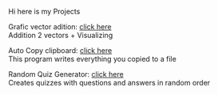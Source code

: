 
Hi here is my Projects

Grafic vector adition: [click here](https://github.com/agi-developr/Projects/blob/main/Vector_2D/Vector_2D.py)  
Addition 2 vectors + Visualizing

Auto Copy clipboard: [click here](https://github.com/agi-developr/Projects/blob/main/Auto_copy/auto_copy.py)  
This program writes everything you copied to a file

Random Quiz Generator: [click here](https://github.com/agi-developr/Projects/blob/main/Python_book/randomQuizGenerator/randomQuizGenerator.py)  
Creates quizzes with questions and answers in random order
